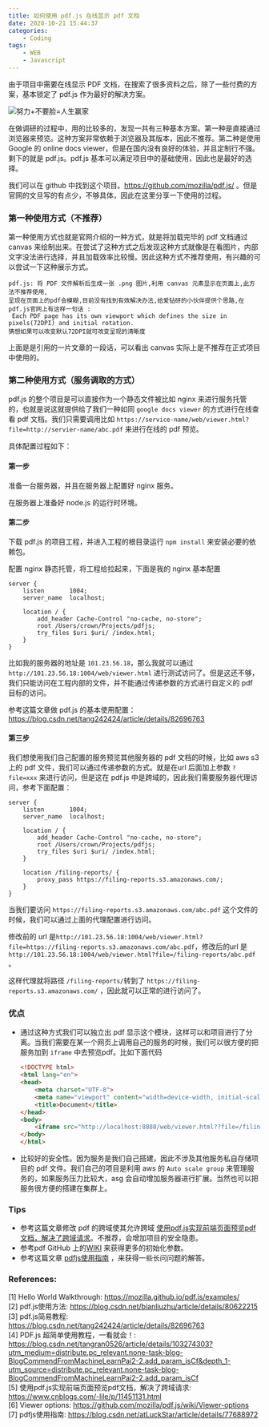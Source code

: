 ```yaml
---
title: 如何使用 pdf.js 在线显示 pdf 文档
date: 2020-10-21 15:44:37
categories: 
    - Coding
tags:
    - WEB
    - Javascript
---
```


由于项目中需要在线显示 PDF 文档，在搜索了很多资料之后，除了一些付费的方案，基本锁定了 pdf.js 作为最好的解决方案。

<!--more-->

![努力+不要脸=人生赢家](https://lilu-pic-bed.oss-cn-beijing.aliyuncs.com/my-blog/20201021-how-to-use-pdfjs-viewer/buyaolian_qinfen_renshengyingjia.jpg)

在做调研的过程中，用的比较多的，发现一共有三种基本方案。第一种是直接通过浏览器来预览。这种方案非常依赖于浏览器及其版本，因此不推荐。第二种是使用 Google 的 online docs viewer，但是在国内没有良好的体验，并且定制行不强。剩下的就是 pdf.js。pdf.js 基本可以满足项目中的基础使用，因此也是最好的选择。

我们可以在 github 中找到这个项目。https://github.com/mozilla/pdf.js/ 。但是官网的文旦写的有点少，不够具体，因此在这里分享一下使用的过程。

### 第一种使用方式（不推荐）

第一种使用方式也就是官网介绍的一种方式，就是将加载完毕的 pdf 文档通过 canvas 来绘制出来。在尝试了这种方式之后发现这种方式就像是在看图片，内部文字没法进行选择，并且加载效率比较慢。因此这种方式不推荐使用，有兴趣的可以尝试一下这种展示方式。

```
pdf.js: 将 PDF 文件解析后生成一张 .png 图片,利用 canvas 元素显示在页面上,此方法不推荐使用,
呈现在页面上的pdf会模糊,目前没有找到有效解决办法,给爱钻研的小伙伴提供个思路,在pdf.js官网上有这样一句话 :
 Each PDF page has its own viewport which defines the size in pixels(72DPI) and initial rotation. 
猜想如果可以改变默认72DPI就可改变呈现的清晰度
```

上面是是引用的一片文章的一段话，可以看出 canvas 实际上是不推荐在正式项目中使用的。

### 第二种使用方式（服务调取的方式）

pdf.js 的整个项目是可以直接作为一个静态文件被比如 nginx 来进行服务托管的，也就是说这就提供给了我们一种如同 `google docs viewer` 的方式进行在线查看 pdf 文档。我们只需要调用比如 `https://service-name/web/viewer.html?file=http://servier-name/abc.pdf` 来进行在线的 pdf 预览。

具体配置过程如下：

#### 第一步

准备一台服务器，并且在服务器上配置好 nginx 服务。

在服务器上准备好 node.js 的运行时环境。

#### 第二步

下载 pdf.js 的项目工程，并进入工程的根目录运行 `npm install` 来安装必要的依赖包。

配置 nginx 静态托管，将工程给拉起来，下面是我的 nginx 基本配置

```nginx
server {
    listen       1004;
    server_name  localhost;
    
    location / {
        add_header Cache-Control "no-cache, no-store";
        root /Users/crown/Projects/pdfjs;
        try_files $uri $uri/ /index.html;
    }
}

```

比如我的服务器的地址是 `101.23.56.18`，那么我就可以通过 `http://101.23.56.18:1004/web/viewer.html` 进行测试访问了。但是这还不够，我们只能访问在工程内部的文件，并不能通过传递参数的方式进行自定义的 pdf 目标的访问。

参考这篇文章做 pdf.js 的基本使用配置：https://blog.csdn.net/tang242424/article/details/82696763

#### 第三步

我们想使用我们自己配置的服务预览其他服务器的 pdf 文档的时候，比如 aws s3 上的 pdf 文件，我们可以通过传递参数的方式。就是在url 后面加上参数 `?file=xxx` 来进行访问，但是这在 pdf.js 中是跨域的，因此我们需要服务器代理访问，参考下面配置：

```nginx
server {
    listen       1004;
    server_name  localhost;
    
    location / {
        add_header Cache-Control "no-cache, no-store";
        root /Users/crown/Projects/pdfjs;
        try_files $uri $uri/ /index.html;
    }

    location /filing-reports/ {
        proxy_pass https://filing-reports.s3.amazonaws.com/;
    }
}
```

当我们要访问 `https://filing-reports.s3.amazonaws.com/abc.pdf` 这个文件的时候，我们可以通过上面的代理配置进行访问。

修改前的 url 是`http://101.23.56.18:1004/web/viewer.html?file=https://filing-reports.s3.amazonaws.com/abc.pdf`，修改后的url 是 `http://101.23.56.18:1004/web/viewer.html?file=/filing-reports/abc.pdf` 。

这样代理就将路径 `/filing-reports/`转到了 `https://filing-reports.s3.amazonaws.com/` ，因此就可以正常的进行访问了。

### 优点

- 通过这种方式我们可以独立出 pdf 显示这个模块，这样可以和项目进行了分离。当我们需要在某一个网页上调用自己的服务的时候，我们可以很方便的把服务加到 `iframe` 中去预览pdf。比如下面代码

  ```html
  <!DOCTYPE html>
  <html lang="en">
  <head>
      <meta charset="UTF-8">
      <meta name="viewport" content="width=device-width, initial-scale=1.0">
      <title>Document</title>
  </head>
  <body>
      <iframe src="http://localhost:8888/web/viewer.html??file=/filing-reports/reports-data/stock_au/XASX/2020/08/28/44m1wb41p7m6gr.pdf?AWSAccessKeyId=AKIAZ2SDT5DU46K54RGA&Signature=WNm48xMIlawgIwCj5R%2FlCidcIQM%3D&Expires=1603178276" width="1000" height="500"></iframe>
  </body>
  </html>
  ```

- 比较好的安全性。因为服务是我们自己搭建，因此不涉及其他服务私自存储项目的 pdf 文件。我们自己的项目是利用 aws 的 `Auto scale group` 来管理服务的，如果服务压力比较大，asg 会自动增加服务器进行扩展。当然也可以把服务很方便的搭建在集群上。

### Tips

- 参考这篇文章修改 pdf 的跨域使其允许跨域 [使用pdf.js实现前端页面预览pdf文档，解决了跨域请求](https://www.cnblogs.com/-lile/p/11451131.html)。不推荐，会增加项目的安全隐患。
- 参考pdf GitHub 上的[WIKI](https://github.com/mozilla/pdf.js/wiki/Viewer-options) 来获得更多的初始化参数。
- 参考这篇文章 [pdfjs使用指南](https://blog.csdn.net/atLuckStar/article/details/77688972) ，来获得一些长问问题的解答。

### References:

[1] Hello World Walkthrough: https://mozilla.github.io/pdf.js/examples/  
[2] pdf.js使用方法: https://blog.csdn.net/bianliuzhu/article/details/80622215  
[3] pdf.js简易教程: https://blog.csdn.net/tang242424/article/details/82696763  
[4] PDF.js 超简单使用教程，一看就会！: https://blog.csdn.net/tangran0526/article/details/103274303?utm_medium=distribute.pc_relevant.none-task-blog-BlogCommendFromMachineLearnPai2-2.add_param_isCf&depth_1-utm_source=distribute.pc_relevant.none-task-blog-BlogCommendFromMachineLearnPai2-2.add_param_isCf  
[5] 使用pdf.js实现前端页面预览pdf文档，解决了跨域请求: https://www.cnblogs.com/-lile/p/11451131.html  
[6] Viewer options: https://github.com/mozilla/pdf.js/wiki/Viewer-options  
[7] pdfjs使用指南: https://blog.csdn.net/atLuckStar/article/details/77688972


